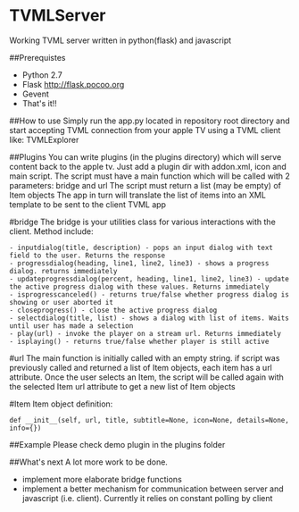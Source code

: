 # TVMLServer
Working TVML server written in python(flask) and javascript

##Prerequistes
- Python 2.7
- Flask http://flask.pocoo.org
- Gevent
- That's it!!

##How to use
Simply run the app.py located in repository root directory and start accepting TVML connection from your apple TV using a TVML client like: TVMLExplorer

##Plugins
You can write plugins (in the plugins directory) which will serve content back to the apple tv.
Just add a plugin dir with addon.xml, icon and main script.
The script must have a main function which will be called with 2 parameters: bridge and url
The script must return a list (may be empty) of Item objects
The app in turn will translate the list of items into an XML template to be sent to the client TVML app

#bridge
The bridge is your utilities class for various interactions with the client.
Method include:
```
- inputdialog(title, description) - pops an input dialog with text field to the user. Returns the response
- progressdialog(heading, line1, line2, line3) - shows a progress dialog. returns immediately
- updateprogressdialog(percent, heading, line1, line2, line3) - update the active progress dialog with these values. Returns immediately
- isprogresscanceled() - returns true/false whether progress dialog is showing or user aborted it
- closeprogress() - close the active progress dialog
- selectdialog(title, list) - shows a dialog with list of items. Waits until user has made a selection
- play(url) - invoke the player on a stream url. Returns immediately
- isplaying() - returns true/false whether player is still active
```

#url
The main function is initially called with an empty string.
if script was previously called and returned a list of Item objects, each item has a url attribute.
Once the user selects an Item, the script will be called again with the selected Item url attribute to get a new list of Item objects

#Item
Item object definition:
```
def __init__(self, url, title, subtitle=None, icon=None, details=None, info={})
```

##Example
Please check demo plugin in the plugins folder

##What's next
A lot more work to be done.
- implement more elaborate bridge functions
- implement a better mechanism for communication between server and javascript (i.e. client). Currently it relies on constant polling by client
